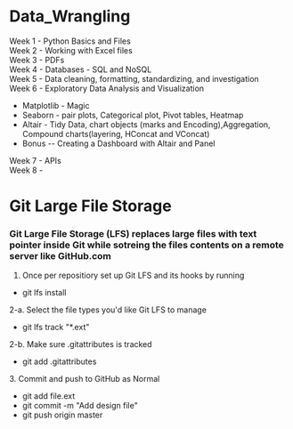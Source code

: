 # Data_Wrangling
Week 1 - Python Basics and Files <br>
Week 2 - Working with Excel files <br>
Week 3 - PDFs <br>
Week 4 - Databases - SQL and NoSQL<br>
Week 5 - Data cleaning, formatting, standardizing, and investigation<br>
Week 6 - Exploratory Data Analysis and Visualization<br>
<ul>
	<li> Matplotlib - Magic </li>
	<li> Seaborn - pair plots, Categorical plot, Pivot tables, Heatmap</li>
	<li>  Altair - Tidy Data, chart objects (marks and Encoding),Aggregation, Compound charts(layering, HConcat and VConcat)</li>
	<li>  Bonus -- Creating a Dashboard with Altair and Panel</li>
</ul>
Week 7 - APIs  <br>
Week 8 - <br>


# Git Large File Storage
### Git Large File Storage (LFS) replaces large files with text pointer inside Git while sotreing the files contents on a remote server like GitHub.com<br>
1. Once per repositiory set up Git LFS and its hooks by running<br>
<ul>
<li> git lfs install </li>
</ul>
2-a. Select the file types you'd like Git LFS to manage
<ul>
<li> git lfs track "*.ext" </li>
</ul>
2-b. Make sure .gitattributes is tracked
<ul> 
<li> git add .gitattributes </li>
</ul>
3. Commit and push to GitHub as Normal
<ul> 
<li> git add file.ext </li>
<li> git commit -m "Add design file" </li>
<li> git push origin master </li>
</ul>
